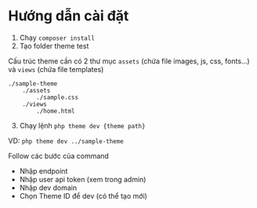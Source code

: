 # Hướng dẫn cài đặt

1. Chạy `composer install`
2. Tạo folder theme test

Cấu trúc theme cần có 2 thư mục `assets` (chứa file images, js, css, fonts...) và `views` (chứa file templates)

```
./sample-theme
    ./assets
        ./sample.css
    ./views
        ./home.html
```

3. Chạy lệnh `php theme dev {theme path}`

VD: `php theme dev ../sample-theme`

Follow các bước của command

- Nhập endpoint
- Nhập user api token (xem trong admin)
- Nhập dev domain
- Chọn Theme ID để dev (có thể tạo mới)
